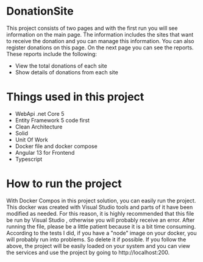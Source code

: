 # DonationSite
This project consists of two pages and with the first run you will see information on the main page. The information includes the sites that want to receive the donation and you can manage this information. You can also register donations on this page.
On the next page you can see the reports. These reports include the following:
- View the total donations of each site
- Show details of donations from each site

# Things used in this project
- WebApi .net Core 5
- Entity Framework 5 code first
- Clean Architecture
- Solid
- Unit Of Work
- Docker file and docker compose
- Angular 13 for Frontend
- Typescript

# How to run the project
With Docker Compos in this project solution, you can easily run the project. This docker was created with Visual Studio tools and parts of it have been modified as needed. For this reason, it is highly recommended that this file be run by Visual Studio , otherwise you will probably receive an error.
After running the file, please be a little patient because it is a bit time consuming. According to the tests I did, if you have a "node" image on your docker, you will probably run into problems. So delete it if possible.
If you follow the above, the project will be easily loaded on your system and you can view the services and use the project by going to http://localhost:200.

